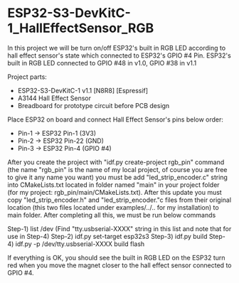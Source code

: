 # ESP32-S3-DevKitC-1_HallEffectSensor_RGB

In this project we will be turn on/off ESP32's built in RGB LED according to hall effect sensor's state which connected to ESP32's GPIO #4 Pin. ESP32's built in RGB LED connected to GPIO #48 in v1.0, GPIO #38 in v1.1 

Project parts:
- ESP32-S3-DevKitC-1 v1.1 [N8R8] [Espressif]
- A3144 Hall Effect Sensor
- Breadboard for prototype circuit before PCB design

Place ESP32 on board and connect Hall Effect Sensor's pins below order:
- Pin-1 -> ESP32 Pin-1 (3V3)
- Pin-2 -> ESP32 Pin-22 (GND)
- Pin-3 -> ESP32 Pin-4 (GPIO #4)


After you create the project with "idf.py create-project rgb_pin" command (the name "rgb_pin" is the name of my local project, of course you are free to give it any name you want) you must be add "led_strip_encoder.c" string into CMakeLists.txt located in folder named "main" in your project folder (for my project: rgb_pin/main/CMakeLists.txt). After this update you must copy "led_strip_encoder.h" and "led_strip_encoder."c files from their original location (this two files located under examples/../.. for my installation) to main folder. After completing all this, we must be run below commands

Step-1) list /dev (Find "tty.usbserial-XXXX" string in this list and note that for use in Step-4)
Step-2) idf.py set-target esp32s3
Step-3) idf.py build
Step-4) idf.py -p /dev/tty.usbserial-XXXX build flash

If everything is OK, you should see the built in RGB LED on the ESP32 turn red when you move the magnet closer to the hall effect sensor connected to GPIO #4.
